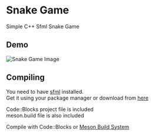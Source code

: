 # Snake Game

Simple C++ Sfml Snake Game

## Demo 

![Snake Game Image](https://i.imgur.com/dbPfqPk.png)

## Compiling 

You need to have [sfml](https://www.sfml-dev.org) installed.  
Get it using your package manager or download from [here](https://www.sfml-dev.org/dowload.php)

Code::Blocks project file is included  
meson.build file is also included

Compile with Code::Blocks or [Meson Build System](https://mesonbuild.com/)
